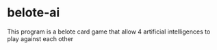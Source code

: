 belote-ai
=========

This program is a belote card game that allow 4 artificial intelligences to play against each other
